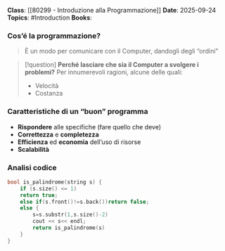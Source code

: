 **Class**: [[80299 - Introduzione alla Programmazione]]
**Date**: 2025-09-24
**Topics**: #Introduction
**Books**:

### Cos’é la programmazione?
>È un modo per comunicare con il Computer, dandogli degli “ordini”

> [!question] 
>  **Perché lasciare che sia il Computer a svolgere i problemi?**
>  Per innumerevoli ragioni, alcune delle quali:
>  - Velocità
>  - Costanza

### Caratteristiche di un “buon” programma
- **Rispondere** alle specifiche (fare quello che deve)
- **Correttezza** e **completezza**
- **Efficienza** ed **economia** dell’uso di risorse
- **Scalabilità**

### Analisi codice
```C++
bool is_palindrome(string s) {
	if (s.size() <= 1)
	return true;
	else if(s.front()!=s.back())return false;
	else {
		s=s.substr(1,s.size()-2)
		cout << s<< endl;
		return is_palindrome(s)
	}
}
```

